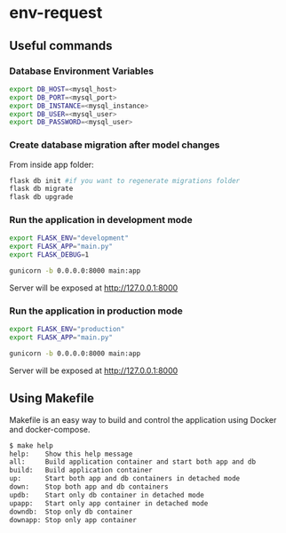 # env-request

## Useful commands

### Database Environment Variables
```sh
export DB_HOST=<mysql_host>
export DB_PORT=<mysql_port>
export DB_INSTANCE=<mysql_instance>
export DB_USER=<mysql_user>
export DB_PASSWORD=<mysql_user>
```
### Create database migration after model changes

From inside app folder:

```sh
flask db init #if you want to regenerate migrations folder 
flask db migrate
flask db upgrade
```

### Run the application in development mode

```sh
export FLASK_ENV="development"
export FLASK_APP="main.py"
export FLASK_DEBUG=1

gunicorn -b 0.0.0.0:8000 main:app
```

Server will be exposed at http://127.0.0.1:8000

### Run the application in production mode

```sh
export FLASK_ENV="production"
export FLASK_APP="main.py" 

gunicorn -b 0.0.0.0:8000 main:app
```

Server will be exposed at http://127.0.0.1:8000

## Using Makefile

Makefile is an easy way to build and control the application using Docker and docker-compose.

```sh
$ make help
help:    Show this help message
all:     Build application container and start both app and db
build:   Build application container
up:      Start both app and db containers in detached mode
down:    Stop both app and db containers
updb:    Start only db container in detached mode
upapp:   Start only app container in detached mode
downdb:  Stop only db container
downapp: Stop only app container
```